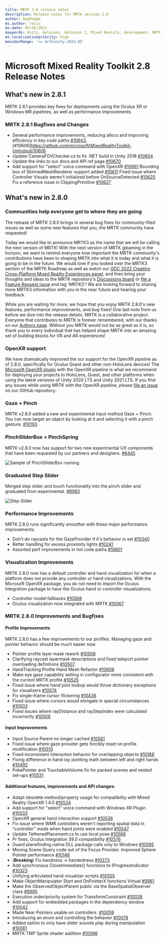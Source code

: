 ```yaml
---
title: MRTK 2.8 release notes
description: Release notes for MRTK version 2.8
author: RogPodge
ms.author: roliu
ms.date: 05/26/2022
keywords: Unity, HoloLens, HoloLens 2, Mixed Reality, development, MRTK, XRSDK, Legacy XR, Leap Motion, Ultraleap, OpenXR
ms.localizationpriority: high
monikerRange: '>= mrtkunity-2022-05'
---
```


# Microsoft Mixed Reality Toolkit 2.8 Release Notes

## What's new in 2.8.1

MRTK 2.8.1 provides key fixes for deployments using the Oculus XR or Windows MR pipelines, as well as performance improvements. 

### MRTK 2.8.1 Bugfixes and Changes

- Several performance improvements, reducing allocs and improving efficiency in key code paths [#10643](https://github.com/microsoft/MixedRealityToolkit-Unity/pull/10643), [#10606]https://github.com/microsoft/MixedRealityToolkit-Unity/pull/10606
- Update CameraFOVChecker.cs to fix .NET build in Unity 2018  [#10654](https://github.com/microsoft/MixedRealityToolkit-Unity/pull/10654)
- Update the links to our docs and API ref page [#10670](https://github.com/microsoft/MixedRealityToolkit-Unity/pull/10670)
- Add support for "select" voice command with OpenXR  [#10661](https://github.com/microsoft/MixedRealityToolkit-Unity/pull/10661)
Bounding box of SkinnedMeshRenderer support added [#10611](https://github.com/microsoft/MixedRealityToolkit-Unity/pull/10611)
Fixed issue where Controller Visuals weren't initialized before OnSourceDetected [#10625](https://github.com/microsoft/MixedRealityToolkit-Unity/pull/10625)
Fix a reference issue in ClippingPrimitive [#10627](https://github.com/microsoft/MixedRealityToolkit-Unity/pull/10627)

## What's new in 2.8.0

### Communities help everyone get to where they are going

The release of MRTK 2.8.0 brings in several bug fixes for community-filed issues as well as some new features that you, the MRTK community have requested! 

Today we would like to announce MRTK3 as the name that we will be calling the next version of MRTK! With the next version of MRTK gleaming in the horizon, we want to remind everyone how important the MRTK community's contributions have been to shaping MRTK into what it is today and what it is going to be in the future. We would love if you looked over the MRTK3 section of the MRTK Roadmap as well as watch our [GDC 2022 Creating Cross-Platform Mixed Reality Experiences panel](https://www.youtube.com/watch?v=8i3caXfE318&t=8s), and then bring your thoughts and ideas to the MRTK repository's [Discussions board](https://github.com/microsoft/MixedRealityToolkit-Unity/discussions) or [file a Feature Request issue](https://github.com/microsoft/MixedRealityToolkit-Unity/issues/) and tag 'MRTK3'! We are looking forward to sharing more MRTK3 information with you in the near future and hearing your feedback.

While you are waiting for more, we hope that you enjoy MRTK 2.8.0's new features, performance improvements, and bug fixes! One last note from us before we dive into the release details. MRTK is a collaborative project. Everyone that contributes to MRTK is forever remembered, with our thanks on our [Authors page](../contributing/authors.md). Without you MRTK would not be as great as it is, so thank you to every individual that has helped shape MRTK into an amazing set of building blocks for VR and AR experiences!

### OpenXR support

We have dramatically improved the our support for the OpenXR pipeline as of 2.8.0, specifically for Oculus Quest and other non-HoloLens devices! The [Microsoft OpenXR plugin](/windows/mixed-reality/develop/unity/mixed-reality-openxr-plugin) with the OpenXR pipeline is what we recommend for deploying your projects to HoloLens, Quest, and other platforms when using the latest versions of Unity 2020 LTS and Unity 2021 LTS. If you find any issues while using MRTK with the OpenXR pipeline, please [file an issue](https://github.com/microsoft/MixedRealityToolkit-Unity/issues/) on our GitHub repository.

### Gaze + Pinch

MRTK v2.8.0 added a new and experimental input method Gaze + Pinch. You can now target an object by looking at it and selecting it with a pinch gesture. [#10193](https://github.com/microsoft/MixedRealityToolkit-Unity/pull/10193)

### PinchSliderBox + PinchSpring

MRTK v2.8.0 now has support for two new experimental UX components that have been requested by our partners and designers. [#6445](https://github.com/microsoft/MixedRealityToolkit-Unity/pull/6445)

![Sample of PinchSliderBox running](https://user-images.githubusercontent.com/13305729/67987465-afb05a00-fbea-11e9-81fe-c323f2366b52.gif)

### Graduated Step Slider

Merged step slider and touch functionality into the pinch slider and graduated from experimental. [#9983](https://github.com/microsoft/MixedRealityToolkit-Unity/pull/9983)

![Step Slider](https://user-images.githubusercontent.com/39840334/122488212-d410a400-cf91-11eb-8d31-fc7584ddc465.gif)

### Performance Improvements

MRTK 2.8.0 runs significantly smoother with these major performance improvements. 

- Don't do raycasts for the GazeProvider if it's behavior is set [#10340](https://github.com/microsoft/MixedRealityToolkit-Unity/pull/10340)
- Better handling for excess proximity lights [#10241](https://github.com/microsoft/MixedRealityToolkit-Unity/pull/10241)
- Assorted perf improvements in hot code paths [#10601](https://github.com/microsoft/MixedRealityToolkit-Unity/pull/10601)

### Visualization Improvements

MRTK 2.8.0 now has a default controller and hand visualization for when a platform does not provide any controller or hand visualizations. With the Microsoft OpenXR package, you do not need to import the Oculus Integration package to have the Oculus hand or controller visualizations.

- Controller model fallbacks [#10568](https://github.com/microsoft/MixedRealityToolkit-Unity/pull/10568)
- Oculus visualization now integrated with MRTK [#10067](https://github.com/microsoft/MixedRealityToolkit-Unity/pull/10067)

### MRTK 2.8.0 Improvements and Bugfixes

#### Profile Improvements

MRTK 2.8.0 has a few improvements to our profiles. Managing gaze and pointer behavior should be much easier now.

- Pointer profile layer mask rework [#10508](https://github.com/microsoft/MixedRealityToolkit-Unity/pull/10508)
- Clarifying raycast layermask descriptions and fixed teleport pointer overloading definitions [#10507](https://github.com/microsoft/MixedRealityToolkit-Unity/pull/10507)
- HandTracking Profile Hand Mesh Refactor [#10608](https://github.com/microsoft/MixedRealityToolkit-Unity/pull/10608)
- Make eye gaze capability setting in configurator more consistent with the current MRTK profile [#10525](https://github.com/microsoft/MixedRealityToolkit-Unity/pull/10525)
- Fixed issue where hand joint lookup would throw dictionary exceptions for visualizers [#10574](https://github.com/microsoft/MixedRealityToolkit-Unity/pull/100574)
- Fix single-frame cursor flickering [#10436](https://github.com/microsoft/MixedRealityToolkit-Unity/pull/10436)
- Fixed issue where cursors would elongate in special circumstances [#10503](https://github.com/microsoft/MixedRealityToolkit-Unity/pull/10503)
- Fixed issues where rayDistance and rayStepIndex were calculated incorrectly [#10506](https://github.com/microsoft/MixedRealityToolkit-Unity/pull/10506)

#### Input Improvements 

- Input Source Parent no longer cached [#10561](https://github.com/microsoft/MixedRealityToolkit-Unity/pull/10561)
- Fixed issue where gaze provider gets forcibly reset on profile modification [#10510](https://github.com/microsoft/MixedRealityToolkit-Unity/pull/10510)
- Fixed inconsistent interaction behavior for overlapping objects [#10188](https://github.com/microsoft/MixedRealityToolkit-Unity/pull/10188)
- Fixing difference in hand ray pointing math between left and right hands [#10492](https://github.com/microsoft/MixedRealityToolkit-Unity/pull/10492)
- PokePointer and TouchableVolume fix for packed scenes and nested set-ups [#10531](https://github.com/microsoft/MixedRealityToolkit-Unity/pull/10531)

#### Additional features, improvements and API changes:

- Adapt obsolete method/property usage for compatibility with Mixed Reality OpenXR 1.4.0 [#10524](https://github.com/microsoft/MixedRealityToolkit-Unity/pull/10524)
- Add support for "select" voice command with Windows XR Plugin [#10533](https://github.com/microsoft/MixedRealityToolkit-Unity/pull/10533) 
- OpenXR general hand interaction support [#10538](https://github.com/microsoft/MixedRealityToolkit-Unity/pull/10538)
- Fix issue where WMR controllers weren't reporting spatial data in "controller" mode when hand joints were enabled [#10547](https://github.com/microsoft/MixedRealityToolkit-Unity/pull/10547)
- Update TetheredPlacement.cs to use local pose [#10566](https://github.com/microsoft/MixedRealityToolkit-Unity/pull/10566) 
- Pr fixes, Oculus Integration 39.0 compatibility [#10576](https://github.com/microsoft/MixedRealityToolkit-Unity/pull/10576)
- Guard planefinding native DLL package calls only to Windows [#10595](https://github.com/microsoft/MixedRealityToolkit-Unity/pull/10595)
- Moving Scene Query code out of the Focus Provider. Improved Sphere Pointer performance [#10146](https://github.com/microsoft/MixedRealityToolkit-Unity/pull/10146)
- (**Breaking**) Fix handness -> handedness [#10273](https://github.com/microsoft/MixedRealityToolkit-Unity/pull/10273)
- Add synchronous CloseImmediate() functions to IProgressIndicator [#10323](https://github.com/microsoft/MixedRealityToolkit-Unity/pull/10323)
- Unifying articulated hand visualizer scripts [#10555](https://github.com/microsoft/MixedRealityToolkit-Unity/pull/10555)
- Make ObjectManipulator Start and OnPointerX functions Virtual [#9981](https://github.com/microsoft/MixedRealityToolkit-Unity/pull/9981)
- Make the ObservedObjectParent public via the BaseSpatialObserver class [#9995](https://github.com/microsoft/MixedRealityToolkit-Unity/pull/9995)
- Execution order/priority system for TransformConstraint [#10028](https://github.com/microsoft/MixedRealityToolkit-Unity/pull/10028)
- Add support for embedded packages in the dependency window [#10042](https://github.com/microsoft/MixedRealityToolkit-Unity/pull/10042)
- Made Near Pointers usable on controllers. [#10059](https://github.com/microsoft/MixedRealityToolkit-Unity/pull/10059)
- Introducing an enum and controlling the behavior [#10078](https://github.com/microsoft/MixedRealityToolkit-Unity/pull/10078)
- Added option to only have slider sounds play during manipulation [#10081](https://github.com/microsoft/MixedRealityToolkit-Unity/pull/10081)
- MRTK TMP Sprite shader addition [#10096](https://github.com/microsoft/MixedRealityToolkit-Unity/pull/10096)